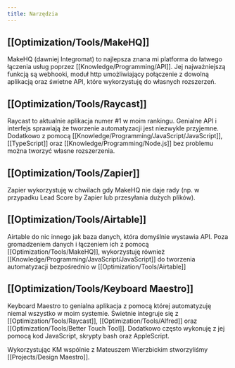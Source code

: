 ```yaml
---
title: Narzędzia
---
```


## [[Optimization/Tools/MakeHQ]] 
MakeHQ (dawniej Integromat) to najlepsza znana mi platforma do łatwego łączenia usług poprzez [[Knowledge/Programming/API]]. Jej najważniejszą funkcją są webhooki, moduł http umożliwiający połączenie z dowolną aplikacją oraz świetne API, które wykorzystuję do własnych rozszerzeń. 

## [[Optimization/Tools/Raycast]]
Raycast to aktualnie aplikacja numer #1 w moim rankingu. Genialne API i interfejs sprawiają że tworzenie automatyzacji jest niezwykle przyjemne. Dodatkowo z pomocą [[Knowledge/Programming/JavaScript/JavaScript]], [[TypeScript]] oraz [[Knowledge/Programming/Node.js]] bez problemu można tworzyć własne rozszerzenia. 

## [[Optimization/Tools/Zapier]]
Zapier wykorzystuję w chwilach gdy MakeHQ nie daje rady (np. w przypadku Lead Score by Zapier lub przesyłania dużych plików).

## [[Optimization/Tools/Airtable]]
Airtable do nic innego jak baza danych, która domyślnie wystawia API. Poza gromadzeniem danych i łączeniem ich z pomocą [[Optimization/Tools/MakeHQ]], wykorzystuję również [[Knowledge/Programming/JavaScript/JavaScript]] do tworzenia automatyzacji bezpośrednio w [[Optimization/Tools/Airtable]]

## [[Optimization/Tools/Keyboard Maestro]]
Keyboard Maestro to genialna aplikacja z pomocą której automatyzuję niemal wszystko w moim systemie. Świetnie integruje się z [[Optimization/Tools/Raycast]], [[Optimization/Tools/Alfred]] oraz [[Optimization/Tools/Better Touch Tool]]. Dodatkowo często wykonuję z jej pomocą kod JavaScript, skrypty bash oraz AppleScript.

Wykorzystując KM wspólnie z Mateuszem Wierzbickim stworzyliśmy [[Projects/Design Maestro]]. 